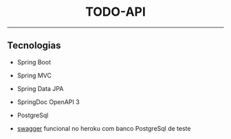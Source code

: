 <h1 align="center">
  TODO-API
</h1>

---

## Tecnologias
 
- Spring Boot
- Spring MVC
- Spring Data JPA
- SpringDoc OpenAPI 3
- PostgreSql

- [swagger](https://dmazui-todo-api-499a280bb986.herokuapp.com/swagger-ui/index.html) funcional no heroku com banco PostgreSql de teste
